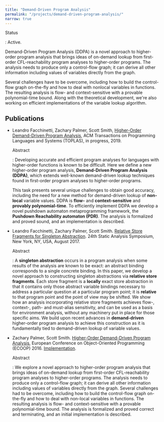 ```yaml
---
title: "Demand-Driven Program Analysis"
permalink: "/projects/demand-driven-program-analysis/"
narrow: true
---
```


Status

: Active.

Demand-Driven Program Analysis (DDPA) is a novel approach to higher-order
program analysis that brings ideas of on-demand lookup from first-order
CFL-reachability program analyses to higher-order programs. The analysis needs
to produce only a control-flow graph; it can derive all other information
including values of variables directly from the graph.

Several challenges have to be overcome, including how to build the control-flow
graph on-the-fly and how to deal with nonlocal variables in functions. The
resulting analysis is flow- and context-sensitive with a provable
polynomial-time bound. Along with the theoretical development, we're also
working on efficient implementations of the variable lookup algorithm.

Publications
------------

- Leandro Facchinetti, Zachary Palmer, Scott Smith, [Higher-Order Demand-Driven Program Analysis](/projects/demand-driven-program-analysis/papers/higher-order-demand-driven-program-analysis-toplas.pdf), ACM Transactions on Programming Languages and Systems (TOPLAS), in progress, 2019.

  Abstract

  : Developing accurate and efficient program analyses for languages with higher-order functions is known to be difficult. Here we define a new higher-order program analysis, **Demand-Driven Program Analysis (DDPA)**, which extends well-known demand-driven lookup techniques found in first-order program analyses to higher-order programs.

    This task presents several unique challenges to obtain good accuracy, including the need for a new method for demand-driven lookup of **non-local** variable values. DDPA is **flow-** and **context-sensitive** and **provably polynomial-time**. To efficiently implement DDPA we develop a novel pushdown automaton metaprogramming framework, the **Pushdown Reachability automaton (PDR)**. The analysis is formalized and proved sound, and an implementation is described.


- Leandro Facchinetti, Zachary Palmer, Scott
  Smith. [Relative Store Fragments for Singleton Abstraction](/projects/demand-driven-program-analysis/papers/relative-store-fragments-for-singleton-abstraction.pdf). 24th Static Analysis Symposium, New York, NY, USA, August 2017.

  Abstract

  : A **singleton abstraction** occurs in a program analysis when some results
    of the analysis are known to be exact: an abstract binding corresponds to a
    single concrete binding.  In this paper, we develop a novel approach to
    constructing singleton abstractions via **relative store fragments**.   Each
    store fragment is a **locally** exact store abstraction in that it contains
    only those abstract variable bindings necessary to address a particular
    question at a particular program point; it is **relative** to that program
    point and the point of view may be shifted.  We show how an analysis
    incorporating relative store fragments achieves flow-, context-, path- and
    must-alias sensitivity, and can be used as a basis for environment analysis,
    without any machinery put in place for those specific aims.  We build upon
    recent advances in **demand-driven** higher-order program analysis to
    achieve this construction as it is fundamentally tied to demand-driven
    lookup of variable values.

- Zachary Palmer, Scott
  Smith. [Higher-Order Demand-Driven Program Analysis](/projects/demand-driven-program-analysis/papers/higher-order-demand-driven-program-analysis.pdf),
  European Conference on Object-Oriented Programming (ECOOP) 2016.
  [Implementation](/projects/demand-driven-program-analysis/artifacts/higher-order-demand-driven-program-analysis.tgz).

  Abstract

  : We explore a novel approach to higher-order program analysis that brings
    ideas of on-demand lookup from first-order CFL-reachability program analyses
    to higher-order programs. The analysis needs to produce only a control-flow
    graph; it can derive all other information including values of variables
    directly from the graph. Several challenges had to be overcome, including
    how to build the control-flow graph on-the-fly and how to deal with
    non-local variables in functions. The resulting analysis is flow- and
    context-sensitive with a provable polynomial-time bound. The analysis is
    formalized and proved correct and terminating, and an initial implementation
    is described.
